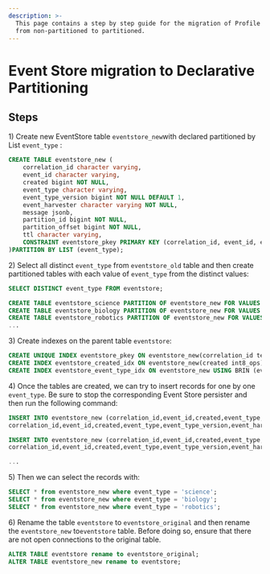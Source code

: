 ```yaml
---
description: >-
  This page contains a step by step guide for the migration of Profile Store
  from non-partitioned to partitioned.
---
```


# Event Store migration to Declarative Partitioning

## Steps

1\) Create new EventStore table `eventstore_new`with declared partitioned by List `event_type` : 

```sql
CREATE TABLE eventstore_new (
    correlation_id character varying,
    event_id character varying,
    created bigint NOT NULL,
    event_type character varying,
    event_type_version bigint NOT NULL DEFAULT 1,
    event_harvester character varying NOT NULL,
    message jsonb,
    partition_id bigint NOT NULL,
    partition_offset bigint NOT NULL,
    ttl character varying,
    CONSTRAINT eventstore_pkey PRIMARY KEY (correlation_id, event_id, event_type)
)PARTITION BY LIST (event_type);
```

2\) Select all distinct `event_type` from `eventstore_old` table and then create partitioned tables with each value of `event_type` from the distinct values:

```sql
SELECT DISTINCT event_type FROM eventstore;

CREATE TABLE eventstore_science PARTITION OF eventstore_new FOR VALUES IN ('science')
CREATE TABLE eventstore_biology PARTITION OF eventstore_new FOR VALUES IN ('biology')
CREATE TABLE eventstore_robotics PARTITION OF eventstore_new FOR VALUES IN ('robotics')
...
```

3\) Create indexes on the parent table `eventstore`:

```sql
CREATE UNIQUE INDEX eventstore_pkey ON eventstore_new(correlation_id text_ops,event_id text_ops,event_type text_ops);
CREATE INDEX eventstore_created_idx ON eventstore_new(created int8_ops);
CREATE INDEX eventstore_event_type_idx ON eventstore_new USING BRIN (event_type text_minmax_ops);
```

4\) Once the tables are created, we can try to insert records for one by one `event_type`. Be sure to stop the corresponding Event Store persister and then run the following command:

```sql
INSERT INTO eventstore_new (correlation_id,event_id,created,event_type,event_type_version,event_harvester,message,partition_id,partition_offset,ttl) SELECT
correlation_id,event_id,created,event_type,event_type_version,event_harvester,message,partition_id,partition_offset,ttl FROM eventstore where event_type = 'science';

INSERT INTO eventstore_new (correlation_id,event_id,created,event_type,event_type_version,event_harvester,message,partition_id,partition_offset,ttl) SELECT
correlation_id,event_id,created,event_type,event_type_version,event_harvester,message,partition_id,partition_offset,ttl FROM eventstore where event_type = 'biology';

...
```

5\) Then we can select the records with:

```sql
SELECT * from eventstore_new where event_type = 'science';
SELECT * from eventstore_new where event_type = 'biology';
SELECT * from eventstore_new where event_type = 'robotics';
```

6\) Rename the table `eventstore` to `eventstore_original` and then rename the `eventstore_new` to`eventstore` table. Before doing so, ensure that there are not open connections to the original table.

```sql
ALTER TABLE eventstore rename to eventstore_original;
ALTER TABLE eventstore_new rename to eventstore;
```

